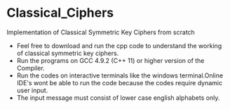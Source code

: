 # Classical_Ciphers
Implementation of Classical Symmetric Key Ciphers from scratch
<ul>
<li>Feel free to download and run the cpp code to understand the working of classical symmetric key ciphers.</li>
<li>Run the programs on GCC 4.9.2 (C++ 11) or higher version of the Compiler.</li>
<li>Run the codes on interactive terminals like the windows terminal.Online IDE's wont be able to run the code because the codes require dynamic user input.</li>
<li>The input message must consist of lower case english alphabets only.</li>
</ul>
